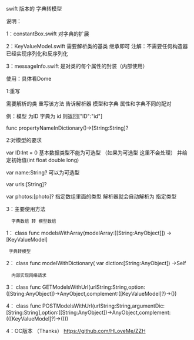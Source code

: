 

swift 版本的   字典转模型

说明：

1：constantBox.swift   对字典的扩展

2：KeyValueModel.swift 需要解析类的基类  继承即可
    注解：不需要任何构造器  已经实现序列化和反序列化
    
3：messageInfo.swift    是对类的每个属性的封装（内部使用）

使用：具体看Dome

 1:重写
 
  需要解析的类 重写该方法 告诉解析器 模型和字典 属性和字典不同的配对
  
  例：模型 为ID  字典为  id    则返回["ID":"id"]
  
  func propertyNameInDictionary()->[String:String]?
  
2:对模型的要求

   var ID:Int = 0      基本数据类型不能为可选型 （如果为可选型 这里不会处理）  并给定初始值(int float double long)
   
   var  name:String?   可以为可选型

   var urls:[String]?  
   
   var photos:[photo]?    指定数组里面的类型   解析器就会自动解析为 指定类型
   
   
3：主要使用方法

      字典数组 转 模型数组
  1： class func modelsWithArray(modelArray:[[String:AnyObject]]) ->[KeyValueModel]  
  
     字典转模型
  2： class func modelWithDictionary( var  diction:[String:AnyObject]) ->Self
  
      内部实现网络请求
  3： class func GETModelsWithUrl(urlString:String,option:([String:AnyObject])->AnyObject,complement:([KeyValueModel]?)->())
  
  4： class func POSTModelsWithUrl(urlString:String,argumentDic:[String:String],option:([String:AnyObject])->AnyObject,complement:(([KeyValueModel]?)->()))
   
   
4：OC版本
    （Thanks）
  https://github.com/HLoveMe/ZZH
   
   
